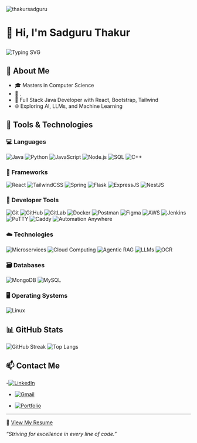 <img src="https://komarev.com/ghpvc/?username=anishshet&label=Profile%20views&color=0e75b6&style=flat" alt="thakursadguru" /> </p>

# 👋 Hi, I'm Sadguru Thakur <p align="left">

![Typing SVG](https://readme-typing-svg.demolab.com?font=Fira+Code&size=24&pause=1000&color=58A6FF&center=true&vCenter=true&width=500&lines=Full+Stack+Developer;AI+Enthusiast;Java+%7C+React+%7C+Node+%7C+TypeScript;M.Sc.+in+Computer+Science)




## 🚀 About Me

- 🎓 Masters in Computer Science  
- 💼 .  
- 🧠 Full Stack Java Developer with React, Bootstrap, Tailwind  
- 🌐 Exploring AI, LLMs, and Machine Learning  

## 🧰 Tools & Technologies

### 💻 Languages  
![Java](https://img.shields.io/badge/-Java-007396?style=flat-square&logo=java&logoColor=white)
![Python](https://img.shields.io/badge/-Python-3776AB?style=flat-square&logo=python&logoColor=white)
![JavaScript](https://img.shields.io/badge/-JavaScript-F7DF1E?style=flat-square&logo=javascript&logoColor=black)
![Node.js](https://img.shields.io/badge/-Node.js-339933?style=flat-square&logo=node.js&logoColor=white)
![SQL](https://img.shields.io/badge/-SQL-4479A1?style=flat-square&logo=postgresql&logoColor=white)
![C++](https://img.shields.io/badge/-C++-00599C?style=flat-square&logo=c%2B%2B&logoColor=white)

### 🧱 Frameworks  
![React](https://img.shields.io/badge/-React-61DAFB?style=flat-square&logo=react&logoColor=black)
![TailwindCSS](https://img.shields.io/badge/-TailwindCSS-38B2AC?style=flat-square&logo=tailwind-css&logoColor=white)
![Spring](https://img.shields.io/badge/-Spring-6DB33F?style=flat-square&logo=spring&logoColor=white)
![Flask](https://img.shields.io/badge/-Flask-000000?style=flat-square&logo=flask&logoColor=white)
![ExpressJS](https://img.shields.io/badge/-Express-000000?style=flat-square&logo=express&logoColor=white)
![NestJS](https://img.shields.io/badge/-NestJS-E0234E?style=flat-square&logo=nestjs&logoColor=white)

### 🧰 Developer Tools  
![Git](https://img.shields.io/badge/-Git-F05032?style=flat-square&logo=git&logoColor=white)
![GitHub](https://img.shields.io/badge/-GitHub-181717?style=flat-square&logo=github&logoColor=white)
![GitLab](https://img.shields.io/badge/-GitLab-FC6D26?style=flat-square&logo=gitlab&logoColor=white)
![Docker](https://img.shields.io/badge/-Docker-2496ED?style=flat-square&logo=docker&logoColor=white)
![Postman](https://img.shields.io/badge/-Postman-FF6C37?style=flat-square&logo=postman&logoColor=white)
![Figma](https://img.shields.io/badge/-Figma-F24E1E?style=flat-square&logo=figma&logoColor=white)
![AWS](https://img.shields.io/badge/-AWS-232F3E?style=flat-square&logo=amazon-aws&logoColor=white)
![Jenkins](https://img.shields.io/badge/-Jenkins-D24939?style=flat-square&logo=jenkins&logoColor=white)
![PuTTY](https://img.shields.io/badge/-PuTTY-00AFF0?style=flat-square&logo=windows-terminal&logoColor=white)
![Caddy](https://img.shields.io/badge/-Caddy-2E3A59?style=flat-square&logo=caddy&logoColor=white)
![Automation Anywhere](https://img.shields.io/badge/-Automation%20Anywhere-F36F21?style=flat-square&logo=automation-anywhere&logoColor=white)

### ☁️ Technologies  
![Microservices](https://img.shields.io/badge/-Microservices-000000?style=flat-square)
![Cloud Computing](https://img.shields.io/badge/-Cloud%20Computing-00C7B7?style=flat-square&logo=cloudflare&logoColor=white)
![Agentic RAG](https://img.shields.io/badge/-Agentic%20RAG-4B0082?style=flat-square)
![LLMs](https://img.shields.io/badge/-LLMs-FF4C29?style=flat-square)
![OCR](https://img.shields.io/badge/-OCR-1D3557?style=flat-square)

### 🗃️ Databases  
![MongoDB](https://img.shields.io/badge/-MongoDB-47A248?style=flat-square&logo=mongodb&logoColor=white)
![MySQL](https://img.shields.io/badge/-MySQL-4479A1?style=flat-square&logo=mysql&logoColor=white)

### 🖥️ Operating Systems  
![Linux](https://img.shields.io/badge/-Linux-FCC624?style=flat-square&logo=linux&logoColor=black)


## 📊 GitHub Stats


![GitHub Streak](https://streak-stats.demolab.com/?user=thakursadguru&theme=dark)
![Top Langs](https://github-readme-stats.vercel.app/api/top-langs/?username=thakursadguru&layout=compact&theme=github_dark)

## 📫 Contact Me

-[![LinkedIn](https://img.shields.io/badge/-LinkedIn-blue?style=flat-square&logo=Linkedin&logoColor=white)](https://www.linkedin.com/in/sadgurusingh-thakur-695082267/)
- [![Gmail](https://img.shields.io/badge/-Gmail-D14836?style=flat-square&logo=Gmail&logoColor=white&link=mailto:sadguruthakur366@gmail.com)](mailto:sadguruthakur366@gmail.com)

- [![Portfolio](https://img.shields.io/badge/-Portfolio-000000?style=flat-square&logo=vercel&logoColor=white&link=https://portfolio-sadguruthakur-gmailcoms-projects.vercel.app)](https://portfolio-sadguruthakur366-gmailcoms-projects.vercel.app)


---
📄 [View My Resume](https://github.com/anishshet/anishshet/blob/main/Anish_Shet.pdf)

*“Striving for excellence in every line of code.”*
